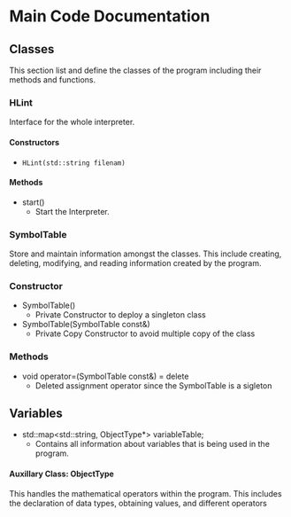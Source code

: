 # Main Code Documentation


## Classes

This section list and define the classes of the program including their methods and functions.

### HLint

Interface for the whole interpreter.

#### Constructors

* `HLint(std::string filenam)`

#### Methods

* start()
    * Start the Interpreter.


### SymbolTable

Store and maintain information amongst the classes. This include creating, deleting, modifying, and reading information created by the program.

### Constructor

* SymbolTable()
    * Private Constructor to deploy a singleton class
* SymbolTable(SymbolTable const&)
    * Private Copy Constructor to avoid multiple copy of the class

### Methods

* void operator=(SymbolTable const&) = delete
    * Deleted assignment operator since the SymbolTable is a sigleton

## Variables

* std::map<std::string, ObjectType*> variableTable;
    * Contains all information about variables that is being used in the program.

#### Auxillary Class: ObjectType

This handles the mathematical operators within the program. This includes the declaration of data types, obtaining values, and different operators